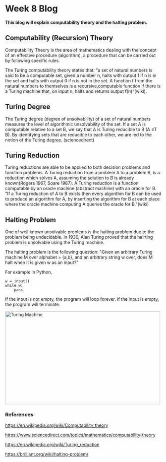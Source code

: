 # Week 8 Blog
**This blog will explain computability theory and the halting problem.**

## Computability (Recursion) Theory
Computability Theory is the area of mathematics dealing with the concept of an effective procedure (algorithm), a procedure that can be carried out by following specific rules. 

The Turing computability theory states that: "a set of natural numbers is said to be a computable set, given a number n, halts with output 1 if n is in the set and halts with output 0 if n is not in the set. A function f from the natural numbers to themselves is a recursive,computable function if there is a Turing machine that, on input n, halts and returns output f(n)"(wiki).

## Turing Degree
The Turing degree (degree of unsolvability) of a set of natural numbers measures the level of algorithmic unsolvability of the set. If a set A is computable relative to a set B, we say that A is Turing reducible to B (A ≤T B). By identifying sets that are reducible to each other, we are led to the notion of the Turing degree. (sciencedirect)

## Turing Reduction
Turing reductions are able to be applied to both decision problems and function problems. A Turing reduction from a problem A to a problem B, is a reduction which solves A, assuming the solution to B is already known(Rogers 1967, Soare 1987). A Turing reduction is a function computable by an oracle machine (abstract machine) with an oracle for B. "If a Turing reduction of A to B exists then every algorithm for B can be used to produce an algorithm for A, by inserting the algorithm for B at each place where the oracle machine computing A queries the oracle for B."(wiki)

## Halting Problem
One of well known unsolvable problems is the halting problem due to the problem being undecidable. In 1936, Alan Turing proved that the halrting problem is unsolvable using the Turing machine.

The halting problem is the following question: 
"Given an arbitrary Turing machine M over alphabet = {a,b}, and an arbitrary string w over, does M halt when it is given w as an input?"

For example in Python,
```
w = input()
while w:
    pass
```
If the input is not empty, the program will loop forever. If the input is empty, the program will terminate.


<img src="https://serokell.io/files/sr/srzhuly3.halting-problem.png" alt="Turing Machine" class = "alignleft" height = "300" width="500"/>

### References
https://en.wikipedia.org/wiki/Computability_theory

https://www.sciencedirect.com/topics/mathematics/computability-theory

https://en.wikipedia.org/wiki/Turing_reduction

https://brilliant.org/wiki/halting-problem/
